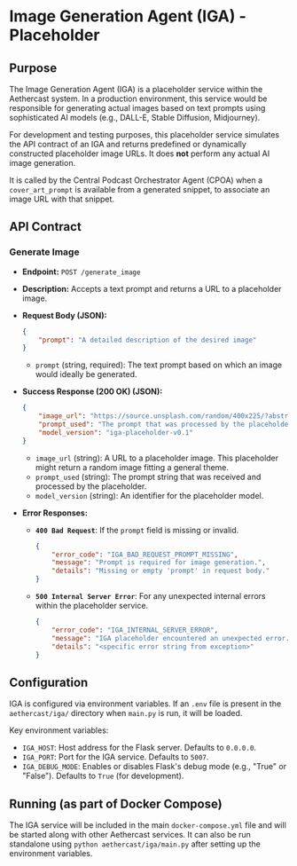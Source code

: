 # Image Generation Agent (IGA) - Placeholder

## Purpose

The Image Generation Agent (IGA) is a placeholder service within the Aethercast system. In a production environment, this service would be responsible for generating actual images based on text prompts using sophisticated AI models (e.g., DALL-E, Stable Diffusion, Midjourney).

For development and testing purposes, this placeholder service simulates the API contract of an IGA and returns predefined or dynamically constructed placeholder image URLs. It does **not** perform any actual AI image generation.

It is called by the Central Podcast Orchestrator Agent (CPOA) when a `cover_art_prompt` is available from a generated snippet, to associate an image URL with that snippet.

## API Contract

### Generate Image

-   **Endpoint:** `POST /generate_image`
-   **Description:** Accepts a text prompt and returns a URL to a placeholder image.
-   **Request Body (JSON):**
    ```json
    {
        "prompt": "A detailed description of the desired image"
    }
    ```
    -   `prompt` (string, required): The text prompt based on which an image would ideally be generated.

-   **Success Response (200 OK) (JSON):**
    ```json
    {
        "image_url": "https://source.unsplash.com/random/400x225/?abstract,podcast",
        "prompt_used": "The prompt that was processed by the placeholder",
        "model_version": "iga-placeholder-v0.1"
    }
    ```
    -   `image_url` (string): A URL to a placeholder image. This placeholder might return a random image fitting a general theme.
    -   `prompt_used` (string): The prompt string that was received and processed by the placeholder.
    -   `model_version` (string): An identifier for the placeholder model.

-   **Error Responses:**
    -   **`400 Bad Request`**: If the `prompt` field is missing or invalid.
        ```json
        {
            "error_code": "IGA_BAD_REQUEST_PROMPT_MISSING",
            "message": "Prompt is required for image generation.",
            "details": "Missing or empty 'prompt' in request body."
        }
        ```
    -   **`500 Internal Server Error`**: For any unexpected internal errors within the placeholder service.
        ```json
        {
            "error_code": "IGA_INTERNAL_SERVER_ERROR",
            "message": "IGA placeholder encountered an unexpected error.",
            "details": "<specific error string from exception>"
        }
        ```

## Configuration

IGA is configured via environment variables. If an `.env` file is present in the `aethercast/iga/` directory when `main.py` is run, it will be loaded.

Key environment variables:
-   `IGA_HOST`: Host address for the Flask server. Defaults to `0.0.0.0`.
-   `IGA_PORT`: Port for the IGA service. Defaults to `5007`.
-   `IGA_DEBUG_MODE`: Enables or disables Flask's debug mode (e.g., "True" or "False"). Defaults to `True` (for development).

## Running (as part of Docker Compose)

The IGA service will be included in the main `docker-compose.yml` file and will be started along with other Aethercast services. It can also be run standalone using `python aethercast/iga/main.py` after setting up the environment variables.
